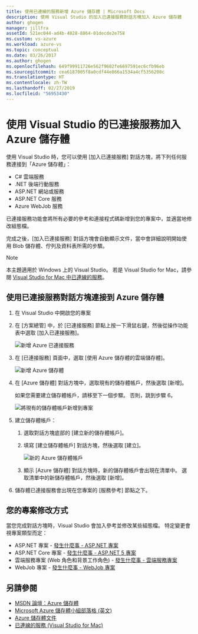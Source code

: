 ```yaml
---
title: 使用已連線的服務新增 Azure 儲存體 | Microsoft Docs
description: 使用 Visual Studio 的加入已連接服務對話方塊加入 Azure 儲存體
author: ghogen
manager: jillfra
assetId: 521ec044-ad4b-4828-8864-01decde2e758
ms.custom: vs-azure
ms.workload: azure-vs
ms.topic: conceptual
ms.date: 03/26/2017
ms.author: ghogen
ms.openlocfilehash: 649f99911726e562f9602fe6697591ec6cfb96eb
ms.sourcegitcommit: cea6187005f8a0cdf44e866a1534a4cf5356208c
ms.translationtype: HT
ms.contentlocale: zh-TW
ms.lasthandoff: 02/27/2019
ms.locfileid: "56953430"
---
```

# <a name="adding-azure-storage-by-using-visual-studio-connected-services"></a>使用 Visual Studio 的已連接服務加入 Azure 儲存體

使用 Visual Studio 時，您可以使用 [加入已連接服務] 對話方塊，將下列任何服務連接到「Azure 儲存體」：

- C# 雲端服務
- .NET 後端行動服務
- ASP.NET 網站或服務
- ASP.NET Core 服務
- Azure WebJob 服務

已連接服務功能會將所有必要的參考和連接程式碼新增到您的專案中，並適當地修改組態檔。

完成之後，[加入已連接服務] 對話方塊會自動顯示文件，當中會詳細說明開始使用 Blob 儲存體、佇列及資料表所需的步驟。

> [!NOTE]
> 本主題適用於 Windows 上的 Visual Studio。 若是 Visual Studio for Mac，請參閱 [Visual Studio for Mac 中已連線的服務](/visualstudio/mac/connected-services)。

## <a name="connect-to-azure-storage-using-the-connected-services-dialog"></a>使用已連接服務對話方塊連接到 Azure 儲存體

1. 在 Visual Studio 中開啟您的專案

1. 在 [方案總管] 中，於 [已連接服務] 節點上按一下滑鼠右鍵，然後從操作功能表中選取 [加入已連接服務]。

    ![新增 Azure 已連接服務](./media/vs-azure-tools-connected-services-storage/IC796702.png)

1. 在 [已連接服務] 頁面中，選取 [使用 Azure 儲存體的雲端儲存體]。

    ![新增 Azure 儲存體](./media/vs-azure-tools-connected-services-storage/add-azure-storage.png)

1. 在 [Azure 儲存體] 對話方塊中，選取現有的儲存體帳戶，然後選取 [新增]。

    如果您需要建立儲存體帳戶，請移至下一個步驟。 否則，跳到步驟 6。

    ![將現有的儲存體帳戶新增到專案](./media/vs-azure-tools-connected-services-storage/select-azure-storage-account.png)

1. 建立儲存體帳戶：

   1. 選取對話方塊底部的 [建立新的儲存體帳戶]。

   1. 填寫 [建立儲存體帳戶] 對話方塊，然後選取 [建立]。

       ![新的 Azure 儲存體帳戶](./media/vs-azure-tools-connected-services-storage/create-storage-account.png)

   1. 顯示 [Azure 儲存體] 對話方塊時，新的儲存體帳戶會出現在清單中。 選取清單中的新儲存體帳戶，然後選取 [新增]。

1. 儲存體已連接服務會出現在您專案的 [服務參考] 節點之下。

## <a name="how-your-project-is-modified"></a>您的專案修改方式

當您完成對話方塊時，Visual Studio 會加入參考並修改某些組態檔。 特定變更會視專案類型而定：

- ASP.NET 專案 - [發生什麼事 - ASP.NET 專案](http://go.microsoft.com/fwlink/p/?LinkId=513126)
- ASP.NET Core 專案 - [發生什麼事 - ASP.NET 5 專案](http://go.microsoft.com/fwlink/p/?LinkId=513124)
- 雲端服務專案 (Web 角色和背景工作角色) - [發生什麼事 - 雲端服務專案](http://go.microsoft.com/fwlink/p/?LinkId=516965)
- WebJob 專案 - [發生什麼事 - WebJob 專案](/azure/visual-studio/vs-storage-webjobs-what-happened)

## <a name="see-also"></a>另請參閱

- [MSDN 論壇：Azure 儲存體](https://social.msdn.microsoft.com/forums/azure/home?forum=windowsazuredata)
- [Microsoft Azure 儲存體小組部落格 (英文)](http://blogs.msdn.com/b/windowsazurestorage/)
- [Azure 儲存體文件](https://docs.microsoft.com/azure/storage/)
- [已連線的服務 (Visual Studio for Mac)](/visualstudio/mac/connected-services)
